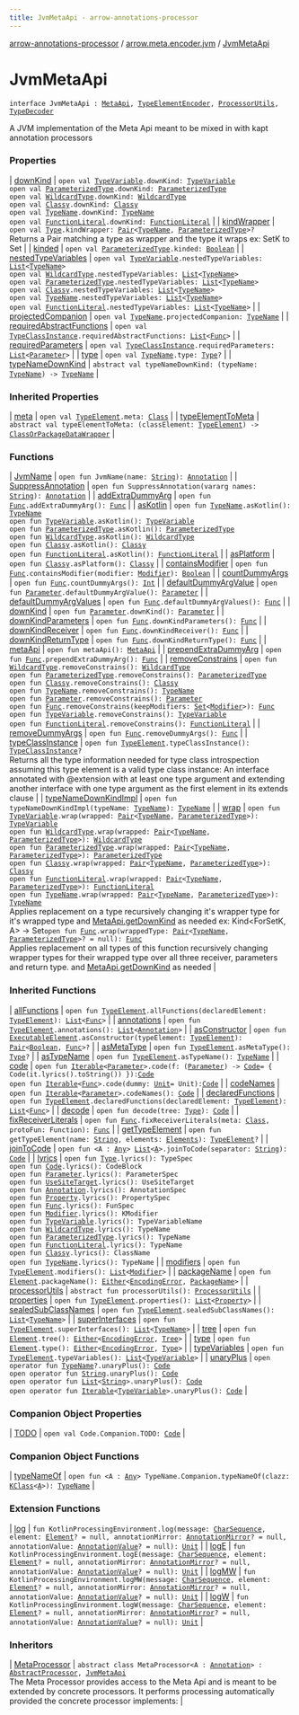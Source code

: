 ```yaml
---
title: JvmMetaApi - arrow-annotations-processor
---
```


[arrow-annotations-processor](../../index.html) / [arrow.meta.encoder.jvm](../index.html) / [JvmMetaApi](./index.html)

# JvmMetaApi

`interface JvmMetaApi : `[`MetaApi`](../../arrow.meta.encoder/-meta-api/index.html)`, `[`TypeElementEncoder`](../-type-element-encoder/index.html)`, `[`ProcessorUtils`](../../arrow.common.utils/-processor-utils/index.html)`, `[`TypeDecoder`](../../arrow.meta.decoder/-type-decoder/index.html)

A JVM implementation of the Meta Api meant to be mixed in with kapt annotation processors

### Properties

| [downKind](down-kind.html) | `open val `[`TypeVariable`](../../arrow.meta.ast/-type-name/-type-variable/index.html)`.downKind: `[`TypeVariable`](../../arrow.meta.ast/-type-name/-type-variable/index.html)<br>`open val `[`ParameterizedType`](../../arrow.meta.ast/-type-name/-parameterized-type/index.html)`.downKind: `[`ParameterizedType`](../../arrow.meta.ast/-type-name/-parameterized-type/index.html)<br>`open val `[`WildcardType`](../../arrow.meta.ast/-type-name/-wildcard-type/index.html)`.downKind: `[`WildcardType`](../../arrow.meta.ast/-type-name/-wildcard-type/index.html)<br>`open val `[`Classy`](../../arrow.meta.ast/-type-name/-classy/index.html)`.downKind: `[`Classy`](../../arrow.meta.ast/-type-name/-classy/index.html)<br>`open val `[`TypeName`](../../arrow.meta.ast/-type-name/index.html)`.downKind: `[`TypeName`](../../arrow.meta.ast/-type-name/index.html)<br>`open val `[`FunctionLiteral`](../../arrow.meta.ast/-type-name/-function-literal/index.html)`.downKind: `[`FunctionLiteral`](../../arrow.meta.ast/-type-name/-function-literal/index.html) |
| [kindWrapper](kind-wrapper.html) | `open val `[`Type`](../../arrow.meta.ast/-type/index.html)`.kindWrapper: `[`Pair`](https://kotlinlang.org/api/latest/jvm/stdlib/kotlin/-pair/index.html)`<`[`TypeName`](../../arrow.meta.ast/-type-name/index.html)`, `[`ParameterizedType`](../../arrow.meta.ast/-type-name/-parameterized-type/index.html)`>?`<br>Returns a Pair matching a type as wrapper and the type it wraps ex: SetK to Set |
| [kinded](kinded.html) | `open val `[`ParameterizedType`](../../arrow.meta.ast/-type-name/-parameterized-type/index.html)`.kinded: `[`Boolean`](https://kotlinlang.org/api/latest/jvm/stdlib/kotlin/-boolean/index.html) |
| [nestedTypeVariables](nested-type-variables.html) | `open val `[`TypeVariable`](../../arrow.meta.ast/-type-name/-type-variable/index.html)`.nestedTypeVariables: `[`List`](https://kotlinlang.org/api/latest/jvm/stdlib/kotlin.collections/-list/index.html)`<`[`TypeName`](../../arrow.meta.ast/-type-name/index.html)`>`<br>`open val `[`WildcardType`](../../arrow.meta.ast/-type-name/-wildcard-type/index.html)`.nestedTypeVariables: `[`List`](https://kotlinlang.org/api/latest/jvm/stdlib/kotlin.collections/-list/index.html)`<`[`TypeName`](../../arrow.meta.ast/-type-name/index.html)`>`<br>`open val `[`ParameterizedType`](../../arrow.meta.ast/-type-name/-parameterized-type/index.html)`.nestedTypeVariables: `[`List`](https://kotlinlang.org/api/latest/jvm/stdlib/kotlin.collections/-list/index.html)`<`[`TypeName`](../../arrow.meta.ast/-type-name/index.html)`>`<br>`open val `[`Classy`](../../arrow.meta.ast/-type-name/-classy/index.html)`.nestedTypeVariables: `[`List`](https://kotlinlang.org/api/latest/jvm/stdlib/kotlin.collections/-list/index.html)`<`[`TypeName`](../../arrow.meta.ast/-type-name/index.html)`>`<br>`open val `[`TypeName`](../../arrow.meta.ast/-type-name/index.html)`.nestedTypeVariables: `[`List`](https://kotlinlang.org/api/latest/jvm/stdlib/kotlin.collections/-list/index.html)`<`[`TypeName`](../../arrow.meta.ast/-type-name/index.html)`>`<br>`open val `[`FunctionLiteral`](../../arrow.meta.ast/-type-name/-function-literal/index.html)`.nestedTypeVariables: `[`List`](https://kotlinlang.org/api/latest/jvm/stdlib/kotlin.collections/-list/index.html)`<`[`TypeName`](../../arrow.meta.ast/-type-name/index.html)`>` |
| [projectedCompanion](projected-companion.html) | `open val `[`TypeName`](../../arrow.meta.ast/-type-name/index.html)`.projectedCompanion: `[`TypeName`](../../arrow.meta.ast/-type-name/index.html) |
| [requiredAbstractFunctions](required-abstract-functions.html) | `open val `[`TypeClassInstance`](../../arrow.meta.encoder/-type-class-instance/index.html)`.requiredAbstractFunctions: `[`List`](https://kotlinlang.org/api/latest/jvm/stdlib/kotlin.collections/-list/index.html)`<`[`Func`](../../arrow.meta.ast/-func/index.html)`>` |
| [requiredParameters](required-parameters.html) | `open val `[`TypeClassInstance`](../../arrow.meta.encoder/-type-class-instance/index.html)`.requiredParameters: `[`List`](https://kotlinlang.org/api/latest/jvm/stdlib/kotlin.collections/-list/index.html)`<`[`Parameter`](../../arrow.meta.ast/-parameter/index.html)`>` |
| [type](type.html) | `open val `[`TypeName`](../../arrow.meta.ast/-type-name/index.html)`.type: `[`Type`](../../arrow.meta.ast/-type/index.html)`?` |
| [typeNameDownKind](type-name-down-kind.html) | `abstract val typeNameDownKind: (typeName: `[`TypeName`](../../arrow.meta.ast/-type-name/index.html)`) -> `[`TypeName`](../../arrow.meta.ast/-type-name/index.html) |

### Inherited Properties

| [meta](../-type-element-encoder/meta.html) | `open val `[`TypeElement`](http://docs.oracle.com/javase/6/docs/api/javax/lang/model/element/TypeElement.html)`.meta: `[`Class`](../../arrow.common.utils/-class-or-package-data-wrapper/-class/index.html) |
| [typeElementToMeta](../-type-element-encoder/type-element-to-meta.html) | `abstract val typeElementToMeta: (classElement: `[`TypeElement`](http://docs.oracle.com/javase/6/docs/api/javax/lang/model/element/TypeElement.html)`) -> `[`ClassOrPackageDataWrapper`](../../arrow.common.utils/-class-or-package-data-wrapper/index.html) |

### Functions

| [JvmName](-jvm-name.html) | `open fun JvmName(name: `[`String`](https://kotlinlang.org/api/latest/jvm/stdlib/kotlin/-string/index.html)`): `[`Annotation`](../../arrow.meta.ast/-annotation/index.html) |
| [SuppressAnnotation](-suppress-annotation.html) | `open fun SuppressAnnotation(vararg names: `[`String`](https://kotlinlang.org/api/latest/jvm/stdlib/kotlin/-string/index.html)`): `[`Annotation`](../../arrow.meta.ast/-annotation/index.html) |
| [addExtraDummyArg](add-extra-dummy-arg.html) | `open fun `[`Func`](../../arrow.meta.ast/-func/index.html)`.addExtraDummyArg(): `[`Func`](../../arrow.meta.ast/-func/index.html) |
| [asKotlin](as-kotlin.html) | `open fun `[`TypeName`](../../arrow.meta.ast/-type-name/index.html)`.asKotlin(): `[`TypeName`](../../arrow.meta.ast/-type-name/index.html)<br>`open fun `[`TypeVariable`](../../arrow.meta.ast/-type-name/-type-variable/index.html)`.asKotlin(): `[`TypeVariable`](../../arrow.meta.ast/-type-name/-type-variable/index.html)<br>`open fun `[`ParameterizedType`](../../arrow.meta.ast/-type-name/-parameterized-type/index.html)`.asKotlin(): `[`ParameterizedType`](../../arrow.meta.ast/-type-name/-parameterized-type/index.html)<br>`open fun `[`WildcardType`](../../arrow.meta.ast/-type-name/-wildcard-type/index.html)`.asKotlin(): `[`WildcardType`](../../arrow.meta.ast/-type-name/-wildcard-type/index.html)<br>`open fun `[`Classy`](../../arrow.meta.ast/-type-name/-classy/index.html)`.asKotlin(): `[`Classy`](../../arrow.meta.ast/-type-name/-classy/index.html)<br>`open fun `[`FunctionLiteral`](../../arrow.meta.ast/-type-name/-function-literal/index.html)`.asKotlin(): `[`FunctionLiteral`](../../arrow.meta.ast/-type-name/-function-literal/index.html) |
| [asPlatform](as-platform.html) | `open fun `[`Classy`](../../arrow.meta.ast/-type-name/-classy/index.html)`.asPlatform(): `[`Classy`](../../arrow.meta.ast/-type-name/-classy/index.html) |
| [containsModifier](contains-modifier.html) | `open fun `[`Func`](../../arrow.meta.ast/-func/index.html)`.containsModifier(modifier: `[`Modifier`](../../arrow.meta.ast/-modifier/index.html)`): `[`Boolean`](https://kotlinlang.org/api/latest/jvm/stdlib/kotlin/-boolean/index.html) |
| [countDummyArgs](count-dummy-args.html) | `open fun `[`Func`](../../arrow.meta.ast/-func/index.html)`.countDummyArgs(): `[`Int`](https://kotlinlang.org/api/latest/jvm/stdlib/kotlin/-int/index.html) |
| [defaultDummyArgValue](default-dummy-arg-value.html) | `open fun `[`Parameter`](../../arrow.meta.ast/-parameter/index.html)`.defaultDummyArgValue(): `[`Parameter`](../../arrow.meta.ast/-parameter/index.html) |
| [defaultDummyArgValues](default-dummy-arg-values.html) | `open fun `[`Func`](../../arrow.meta.ast/-func/index.html)`.defaultDummyArgValues(): `[`Func`](../../arrow.meta.ast/-func/index.html) |
| [downKind](down-kind.html) | `open fun `[`Parameter`](../../arrow.meta.ast/-parameter/index.html)`.downKind(): `[`Parameter`](../../arrow.meta.ast/-parameter/index.html) |
| [downKindParameters](down-kind-parameters.html) | `open fun `[`Func`](../../arrow.meta.ast/-func/index.html)`.downKindParameters(): `[`Func`](../../arrow.meta.ast/-func/index.html) |
| [downKindReceiver](down-kind-receiver.html) | `open fun `[`Func`](../../arrow.meta.ast/-func/index.html)`.downKindReceiver(): `[`Func`](../../arrow.meta.ast/-func/index.html) |
| [downKindReturnType](down-kind-return-type.html) | `open fun `[`Func`](../../arrow.meta.ast/-func/index.html)`.downKindReturnType(): `[`Func`](../../arrow.meta.ast/-func/index.html) |
| [metaApi](meta-api.html) | `open fun metaApi(): `[`MetaApi`](../../arrow.meta.encoder/-meta-api/index.html) |
| [prependExtraDummyArg](prepend-extra-dummy-arg.html) | `open fun `[`Func`](../../arrow.meta.ast/-func/index.html)`.prependExtraDummyArg(): `[`Func`](../../arrow.meta.ast/-func/index.html) |
| [removeConstrains](remove-constrains.html) | `open fun `[`WildcardType`](../../arrow.meta.ast/-type-name/-wildcard-type/index.html)`.removeConstrains(): `[`WildcardType`](../../arrow.meta.ast/-type-name/-wildcard-type/index.html)<br>`open fun `[`ParameterizedType`](../../arrow.meta.ast/-type-name/-parameterized-type/index.html)`.removeConstrains(): `[`ParameterizedType`](../../arrow.meta.ast/-type-name/-parameterized-type/index.html)<br>`open fun `[`Classy`](../../arrow.meta.ast/-type-name/-classy/index.html)`.removeConstrains(): `[`Classy`](../../arrow.meta.ast/-type-name/-classy/index.html)<br>`open fun `[`TypeName`](../../arrow.meta.ast/-type-name/index.html)`.removeConstrains(): `[`TypeName`](../../arrow.meta.ast/-type-name/index.html)<br>`open fun `[`Parameter`](../../arrow.meta.ast/-parameter/index.html)`.removeConstrains(): `[`Parameter`](../../arrow.meta.ast/-parameter/index.html)<br>`open fun `[`Func`](../../arrow.meta.ast/-func/index.html)`.removeConstrains(keepModifiers: `[`Set`](https://kotlinlang.org/api/latest/jvm/stdlib/kotlin.collections/-set/index.html)`<`[`Modifier`](../../arrow.meta.ast/-modifier/index.html)`>): `[`Func`](../../arrow.meta.ast/-func/index.html)<br>`open fun `[`TypeVariable`](../../arrow.meta.ast/-type-name/-type-variable/index.html)`.removeConstrains(): `[`TypeVariable`](../../arrow.meta.ast/-type-name/-type-variable/index.html)<br>`open fun `[`FunctionLiteral`](../../arrow.meta.ast/-type-name/-function-literal/index.html)`.removeConstrains(): `[`FunctionLiteral`](../../arrow.meta.ast/-type-name/-function-literal/index.html) |
| [removeDummyArgs](remove-dummy-args.html) | `open fun `[`Func`](../../arrow.meta.ast/-func/index.html)`.removeDummyArgs(): `[`Func`](../../arrow.meta.ast/-func/index.html) |
| [typeClassInstance](type-class-instance.html) | `open fun `[`TypeElement`](http://docs.oracle.com/javase/6/docs/api/javax/lang/model/element/TypeElement.html)`.typeClassInstance(): `[`TypeClassInstance`](../../arrow.meta.encoder/-type-class-instance/index.html)`?`<br>Returns all the type information needed for type class introspection assuming this type element is a valid type class instance: An interface annotated with @extension with at least one type argument and extending another interface with one type argument as the first element in its extends clause |
| [typeNameDownKindImpl](type-name-down-kind-impl.html) | `open fun typeNameDownKindImpl(typeName: `[`TypeName`](../../arrow.meta.ast/-type-name/index.html)`): `[`TypeName`](../../arrow.meta.ast/-type-name/index.html) |
| [wrap](wrap.html) | `open fun `[`TypeVariable`](../../arrow.meta.ast/-type-name/-type-variable/index.html)`.wrap(wrapped: `[`Pair`](https://kotlinlang.org/api/latest/jvm/stdlib/kotlin/-pair/index.html)`<`[`TypeName`](../../arrow.meta.ast/-type-name/index.html)`, `[`ParameterizedType`](../../arrow.meta.ast/-type-name/-parameterized-type/index.html)`>): `[`TypeVariable`](../../arrow.meta.ast/-type-name/-type-variable/index.html)<br>`open fun `[`WildcardType`](../../arrow.meta.ast/-type-name/-wildcard-type/index.html)`.wrap(wrapped: `[`Pair`](https://kotlinlang.org/api/latest/jvm/stdlib/kotlin/-pair/index.html)`<`[`TypeName`](../../arrow.meta.ast/-type-name/index.html)`, `[`ParameterizedType`](../../arrow.meta.ast/-type-name/-parameterized-type/index.html)`>): `[`WildcardType`](../../arrow.meta.ast/-type-name/-wildcard-type/index.html)<br>`open fun `[`ParameterizedType`](../../arrow.meta.ast/-type-name/-parameterized-type/index.html)`.wrap(wrapped: `[`Pair`](https://kotlinlang.org/api/latest/jvm/stdlib/kotlin/-pair/index.html)`<`[`TypeName`](../../arrow.meta.ast/-type-name/index.html)`, `[`ParameterizedType`](../../arrow.meta.ast/-type-name/-parameterized-type/index.html)`>): `[`ParameterizedType`](../../arrow.meta.ast/-type-name/-parameterized-type/index.html)<br>`open fun `[`Classy`](../../arrow.meta.ast/-type-name/-classy/index.html)`.wrap(wrapped: `[`Pair`](https://kotlinlang.org/api/latest/jvm/stdlib/kotlin/-pair/index.html)`<`[`TypeName`](../../arrow.meta.ast/-type-name/index.html)`, `[`ParameterizedType`](../../arrow.meta.ast/-type-name/-parameterized-type/index.html)`>): `[`Classy`](../../arrow.meta.ast/-type-name/-classy/index.html)<br>`open fun `[`FunctionLiteral`](../../arrow.meta.ast/-type-name/-function-literal/index.html)`.wrap(wrapped: `[`Pair`](https://kotlinlang.org/api/latest/jvm/stdlib/kotlin/-pair/index.html)`<`[`TypeName`](../../arrow.meta.ast/-type-name/index.html)`, `[`ParameterizedType`](../../arrow.meta.ast/-type-name/-parameterized-type/index.html)`>): `[`FunctionLiteral`](../../arrow.meta.ast/-type-name/-function-literal/index.html)<br>`open fun `[`TypeName`](../../arrow.meta.ast/-type-name/index.html)`.wrap(wrapped: `[`Pair`](https://kotlinlang.org/api/latest/jvm/stdlib/kotlin/-pair/index.html)`<`[`TypeName`](../../arrow.meta.ast/-type-name/index.html)`, `[`ParameterizedType`](../../arrow.meta.ast/-type-name/-parameterized-type/index.html)`>): `[`TypeName`](../../arrow.meta.ast/-type-name/index.html)<br>Applies replacement on a type recursively changing it's wrapper type for it's wrapped type and [MetaApi.getDownKind](#) as needed ex: Kind&lt;ForSetK, A&gt; -&gt; Set`open fun `[`Func`](../../arrow.meta.ast/-func/index.html)`.wrap(wrappedType: `[`Pair`](https://kotlinlang.org/api/latest/jvm/stdlib/kotlin/-pair/index.html)`<`[`TypeName`](../../arrow.meta.ast/-type-name/index.html)`, `[`ParameterizedType`](../../arrow.meta.ast/-type-name/-parameterized-type/index.html)`>? = null): `[`Func`](../../arrow.meta.ast/-func/index.html)<br>Applies replacement on all types of this function recursively changing wrapper types for their wrapped type over all three receiver, parameters and return type. and [MetaApi.getDownKind](#) as needed |

### Inherited Functions

| [allFunctions](../-type-element-encoder/all-functions.html) | `open fun `[`TypeElement`](http://docs.oracle.com/javase/6/docs/api/javax/lang/model/element/TypeElement.html)`.allFunctions(declaredElement: `[`TypeElement`](http://docs.oracle.com/javase/6/docs/api/javax/lang/model/element/TypeElement.html)`): `[`List`](https://kotlinlang.org/api/latest/jvm/stdlib/kotlin.collections/-list/index.html)`<`[`Func`](../../arrow.meta.ast/-func/index.html)`>` |
| [annotations](../-type-element-encoder/annotations.html) | `open fun `[`TypeElement`](http://docs.oracle.com/javase/6/docs/api/javax/lang/model/element/TypeElement.html)`.annotations(): `[`List`](https://kotlinlang.org/api/latest/jvm/stdlib/kotlin.collections/-list/index.html)`<`[`Annotation`](../../arrow.meta.ast/-annotation/index.html)`>` |
| [asConstructor](../-type-element-encoder/as-constructor.html) | `open fun `[`ExecutableElement`](http://docs.oracle.com/javase/6/docs/api/javax/lang/model/element/ExecutableElement.html)`.asConstructor(typeElement: `[`TypeElement`](http://docs.oracle.com/javase/6/docs/api/javax/lang/model/element/TypeElement.html)`): `[`Pair`](https://kotlinlang.org/api/latest/jvm/stdlib/kotlin/-pair/index.html)`<`[`Boolean`](https://kotlinlang.org/api/latest/jvm/stdlib/kotlin/-boolean/index.html)`, `[`Func`](../../arrow.meta.ast/-func/index.html)`>?` |
| [asMetaType](../-type-element-encoder/as-meta-type.html) | `open fun `[`TypeElement`](http://docs.oracle.com/javase/6/docs/api/javax/lang/model/element/TypeElement.html)`.asMetaType(): `[`Type`](../../arrow.meta.ast/-type/index.html)`?` |
| [asTypeName](../-type-element-encoder/as-type-name.html) | `open fun `[`TypeElement`](http://docs.oracle.com/javase/6/docs/api/javax/lang/model/element/TypeElement.html)`.asTypeName(): `[`TypeName`](../../arrow.meta.ast/-type-name/index.html) |
| [code](../../arrow.meta.decoder/-type-decoder/code.html) | `open fun `[`Iterable`](https://kotlinlang.org/api/latest/jvm/stdlib/kotlin.collections/-iterable/index.html)`<`[`Parameter`](../../arrow.meta.ast/-parameter/index.html)`>.code(f: (`[`Parameter`](../../arrow.meta.ast/-parameter/index.html)`) -> `[`Code`](../../arrow.meta.ast/-code/index.html)` = { Code(it.lyrics().toString()) }): `[`Code`](../../arrow.meta.ast/-code/index.html)<br>`open fun `[`Iterable`](https://kotlinlang.org/api/latest/jvm/stdlib/kotlin.collections/-iterable/index.html)`<`[`Func`](../../arrow.meta.ast/-func/index.html)`>.code(dummy: `[`Unit`](https://kotlinlang.org/api/latest/jvm/stdlib/kotlin/-unit/index.html)` = Unit): `[`Code`](../../arrow.meta.ast/-code/index.html) |
| [codeNames](../../arrow.meta.decoder/-type-decoder/code-names.html) | `open fun `[`Iterable`](https://kotlinlang.org/api/latest/jvm/stdlib/kotlin.collections/-iterable/index.html)`<`[`Parameter`](../../arrow.meta.ast/-parameter/index.html)`>.codeNames(): `[`Code`](../../arrow.meta.ast/-code/index.html) |
| [declaredFunctions](../-type-element-encoder/declared-functions.html) | `open fun `[`TypeElement`](http://docs.oracle.com/javase/6/docs/api/javax/lang/model/element/TypeElement.html)`.declaredFunctions(declaredElement: `[`TypeElement`](http://docs.oracle.com/javase/6/docs/api/javax/lang/model/element/TypeElement.html)`): `[`List`](https://kotlinlang.org/api/latest/jvm/stdlib/kotlin.collections/-list/index.html)`<`[`Func`](../../arrow.meta.ast/-func/index.html)`>` |
| [decode](../../arrow.meta.decoder/-type-decoder/decode.html) | `open fun decode(tree: `[`Type`](../../arrow.meta.ast/-type/index.html)`): `[`Code`](../../arrow.meta.ast/-code/index.html) |
| [fixReceiverLiterals](../-type-element-encoder/fix-receiver-literals.html) | `open fun `[`Func`](../../arrow.meta.ast/-func/index.html)`.fixReceiverLiterals(meta: `[`Class`](../../arrow.common.utils/-class-or-package-data-wrapper/-class/index.html)`, protoFun: Function): `[`Func`](../../arrow.meta.ast/-func/index.html) |
| [getTypeElement](../-type-element-encoder/get-type-element.html) | `open fun getTypeElement(name: `[`String`](https://kotlinlang.org/api/latest/jvm/stdlib/kotlin/-string/index.html)`, elements: `[`Elements`](http://docs.oracle.com/javase/6/docs/api/javax/lang/model/util/Elements.html)`): `[`TypeElement`](http://docs.oracle.com/javase/6/docs/api/javax/lang/model/element/TypeElement.html)`?` |
| [joinToCode](../../arrow.meta.decoder/-type-decoder/join-to-code.html) | `open fun <A : `[`Any`](https://kotlinlang.org/api/latest/jvm/stdlib/kotlin/-any/index.html)`> `[`List`](https://kotlinlang.org/api/latest/jvm/stdlib/kotlin.collections/-list/index.html)`<`[`A`](../../arrow.meta.decoder/-type-decoder/join-to-code.html#A)`>.joinToCode(separator: `[`String`](https://kotlinlang.org/api/latest/jvm/stdlib/kotlin/-string/index.html)`): `[`Code`](../../arrow.meta.ast/-code/index.html) |
| [lyrics](../../arrow.meta.decoder/-type-decoder/lyrics.html) | `open fun `[`Type`](../../arrow.meta.ast/-type/index.html)`.lyrics(): TypeSpec`<br>`open fun `[`Code`](../../arrow.meta.ast/-code/index.html)`.lyrics(): CodeBlock`<br>`open fun `[`Parameter`](../../arrow.meta.ast/-parameter/index.html)`.lyrics(): ParameterSpec`<br>`open fun `[`UseSiteTarget`](../../arrow.meta.ast/-use-site-target/index.html)`.lyrics(): UseSiteTarget`<br>`open fun `[`Annotation`](../../arrow.meta.ast/-annotation/index.html)`.lyrics(): AnnotationSpec`<br>`open fun `[`Property`](../../arrow.meta.ast/-property/index.html)`.lyrics(): PropertySpec`<br>`open fun `[`Func`](../../arrow.meta.ast/-func/index.html)`.lyrics(): FunSpec`<br>`open fun `[`Modifier`](../../arrow.meta.ast/-modifier/index.html)`.lyrics(): KModifier`<br>`open fun `[`TypeVariable`](../../arrow.meta.ast/-type-name/-type-variable/index.html)`.lyrics(): TypeVariableName`<br>`open fun `[`WildcardType`](../../arrow.meta.ast/-type-name/-wildcard-type/index.html)`.lyrics(): TypeName`<br>`open fun `[`ParameterizedType`](../../arrow.meta.ast/-type-name/-parameterized-type/index.html)`.lyrics(): TypeName`<br>`open fun `[`FunctionLiteral`](../../arrow.meta.ast/-type-name/-function-literal/index.html)`.lyrics(): TypeName`<br>`open fun `[`Classy`](../../arrow.meta.ast/-type-name/-classy/index.html)`.lyrics(): ClassName`<br>`open fun `[`TypeName`](../../arrow.meta.ast/-type-name/index.html)`.lyrics(): TypeName` |
| [modifiers](../-type-element-encoder/modifiers.html) | `open fun `[`TypeElement`](http://docs.oracle.com/javase/6/docs/api/javax/lang/model/element/TypeElement.html)`.modifiers(): `[`List`](https://kotlinlang.org/api/latest/jvm/stdlib/kotlin.collections/-list/index.html)`<`[`Modifier`](../../arrow.meta.ast/-modifier/index.html)`>` |
| [packageName](../-type-element-encoder/package-name.html) | `open fun `[`Element`](http://docs.oracle.com/javase/6/docs/api/javax/lang/model/element/Element.html)`.packageName(): `[`Either`](../../arrow.meta/-either/index.html)`<`[`EncodingError`](../-encoding-error/index.html)`, `[`PackageName`](../../arrow.meta.ast/-package-name/index.html)`>` |
| [processorUtils](../-type-element-encoder/processor-utils.html) | `abstract fun processorUtils(): `[`ProcessorUtils`](../../arrow.common.utils/-processor-utils/index.html) |
| [properties](../-type-element-encoder/properties.html) | `open fun `[`TypeElement`](http://docs.oracle.com/javase/6/docs/api/javax/lang/model/element/TypeElement.html)`.properties(): `[`List`](https://kotlinlang.org/api/latest/jvm/stdlib/kotlin.collections/-list/index.html)`<`[`Property`](../../arrow.meta.ast/-property/index.html)`>` |
| [sealedSubClassNames](../-type-element-encoder/sealed-sub-class-names.html) | `open fun `[`TypeElement`](http://docs.oracle.com/javase/6/docs/api/javax/lang/model/element/TypeElement.html)`.sealedSubClassNames(): `[`List`](https://kotlinlang.org/api/latest/jvm/stdlib/kotlin.collections/-list/index.html)`<`[`TypeName`](../../arrow.meta.ast/-type-name/index.html)`>` |
| [superInterfaces](../-type-element-encoder/super-interfaces.html) | `open fun `[`TypeElement`](http://docs.oracle.com/javase/6/docs/api/javax/lang/model/element/TypeElement.html)`.superInterfaces(): `[`List`](https://kotlinlang.org/api/latest/jvm/stdlib/kotlin.collections/-list/index.html)`<`[`TypeName`](../../arrow.meta.ast/-type-name/index.html)`>` |
| [tree](../-type-element-encoder/tree.html) | `open fun `[`Element`](http://docs.oracle.com/javase/6/docs/api/javax/lang/model/element/Element.html)`.tree(): `[`Either`](../../arrow.meta/-either/index.html)`<`[`EncodingError`](../-encoding-error/index.html)`, `[`Tree`](../../arrow.meta.ast/-tree.html)`>` |
| [type](../-type-element-encoder/type.html) | `open fun `[`Element`](http://docs.oracle.com/javase/6/docs/api/javax/lang/model/element/Element.html)`.type(): `[`Either`](../../arrow.meta/-either/index.html)`<`[`EncodingError`](../-encoding-error/index.html)`, `[`Type`](../../arrow.meta.ast/-type/index.html)`>` |
| [typeVariables](../-type-element-encoder/type-variables.html) | `open fun `[`TypeElement`](http://docs.oracle.com/javase/6/docs/api/javax/lang/model/element/TypeElement.html)`.typeVariables(): `[`List`](https://kotlinlang.org/api/latest/jvm/stdlib/kotlin.collections/-list/index.html)`<`[`TypeVariable`](../../arrow.meta.ast/-type-name/-type-variable/index.html)`>` |
| [unaryPlus](../../arrow.meta.decoder/-type-decoder/unary-plus.html) | `open operator fun `[`TypeName`](../../arrow.meta.ast/-type-name/index.html)`?.unaryPlus(): `[`Code`](../../arrow.meta.ast/-code/index.html)<br>`open operator fun `[`String`](https://kotlinlang.org/api/latest/jvm/stdlib/kotlin/-string/index.html)`.unaryPlus(): `[`Code`](../../arrow.meta.ast/-code/index.html)<br>`open operator fun `[`List`](https://kotlinlang.org/api/latest/jvm/stdlib/kotlin.collections/-list/index.html)`<`[`String`](https://kotlinlang.org/api/latest/jvm/stdlib/kotlin/-string/index.html)`>.unaryPlus(): `[`Code`](../../arrow.meta.ast/-code/index.html)<br>`open operator fun `[`Iterable`](https://kotlinlang.org/api/latest/jvm/stdlib/kotlin.collections/-iterable/index.html)`<`[`TypeVariable`](../../arrow.meta.ast/-type-name/-type-variable/index.html)`>.unaryPlus(): `[`Code`](../../arrow.meta.ast/-code/index.html) |

### Companion Object Properties

| [TODO](-t-o-d-o.html) | `open val Code.Companion.TODO: `[`Code`](../../arrow.meta.ast/-code/index.html) |

### Companion Object Functions

| [typeNameOf](type-name-of.html) | `open fun <A : `[`Any`](https://kotlinlang.org/api/latest/jvm/stdlib/kotlin/-any/index.html)`> TypeName.Companion.typeNameOf(clazz: `[`KClass`](https://kotlinlang.org/api/latest/jvm/stdlib/kotlin.reflect/-k-class/index.html)`<`[`A`](type-name-of.html#A)`>): `[`TypeName`](../../arrow.meta.ast/-type-name/index.html) |

### Extension Functions

| [log](../../arrow.common.messager/me.eugeniomarletti.kotlin.processing.-kotlin-processing-environment/log.html) | `fun KotlinProcessingEnvironment.log(message: `[`CharSequence`](https://kotlinlang.org/api/latest/jvm/stdlib/kotlin/-char-sequence/index.html)`, element: `[`Element`](http://docs.oracle.com/javase/6/docs/api/javax/lang/model/element/Element.html)`? = null, annotationMirror: `[`AnnotationMirror`](http://docs.oracle.com/javase/6/docs/api/javax/lang/model/element/AnnotationMirror.html)`? = null, annotationValue: `[`AnnotationValue`](http://docs.oracle.com/javase/6/docs/api/javax/lang/model/element/AnnotationValue.html)`? = null): `[`Unit`](https://kotlinlang.org/api/latest/jvm/stdlib/kotlin/-unit/index.html) |
| [logE](../../arrow.common.messager/me.eugeniomarletti.kotlin.processing.-kotlin-processing-environment/log-e.html) | `fun KotlinProcessingEnvironment.logE(message: `[`CharSequence`](https://kotlinlang.org/api/latest/jvm/stdlib/kotlin/-char-sequence/index.html)`, element: `[`Element`](http://docs.oracle.com/javase/6/docs/api/javax/lang/model/element/Element.html)`? = null, annotationMirror: `[`AnnotationMirror`](http://docs.oracle.com/javase/6/docs/api/javax/lang/model/element/AnnotationMirror.html)`? = null, annotationValue: `[`AnnotationValue`](http://docs.oracle.com/javase/6/docs/api/javax/lang/model/element/AnnotationValue.html)`? = null): `[`Unit`](https://kotlinlang.org/api/latest/jvm/stdlib/kotlin/-unit/index.html) |
| [logMW](../../arrow.common.messager/me.eugeniomarletti.kotlin.processing.-kotlin-processing-environment/log-m-w.html) | `fun KotlinProcessingEnvironment.logMW(message: `[`CharSequence`](https://kotlinlang.org/api/latest/jvm/stdlib/kotlin/-char-sequence/index.html)`, element: `[`Element`](http://docs.oracle.com/javase/6/docs/api/javax/lang/model/element/Element.html)`? = null, annotationMirror: `[`AnnotationMirror`](http://docs.oracle.com/javase/6/docs/api/javax/lang/model/element/AnnotationMirror.html)`? = null, annotationValue: `[`AnnotationValue`](http://docs.oracle.com/javase/6/docs/api/javax/lang/model/element/AnnotationValue.html)`? = null): `[`Unit`](https://kotlinlang.org/api/latest/jvm/stdlib/kotlin/-unit/index.html) |
| [logW](../../arrow.common.messager/me.eugeniomarletti.kotlin.processing.-kotlin-processing-environment/log-w.html) | `fun KotlinProcessingEnvironment.logW(message: `[`CharSequence`](https://kotlinlang.org/api/latest/jvm/stdlib/kotlin/-char-sequence/index.html)`, element: `[`Element`](http://docs.oracle.com/javase/6/docs/api/javax/lang/model/element/Element.html)`? = null, annotationMirror: `[`AnnotationMirror`](http://docs.oracle.com/javase/6/docs/api/javax/lang/model/element/AnnotationMirror.html)`? = null, annotationValue: `[`AnnotationValue`](http://docs.oracle.com/javase/6/docs/api/javax/lang/model/element/AnnotationValue.html)`? = null): `[`Unit`](https://kotlinlang.org/api/latest/jvm/stdlib/kotlin/-unit/index.html) |

### Inheritors

| [MetaProcessor](../../arrow.meta.processor/-meta-processor/index.html) | `abstract class MetaProcessor<A : `[`Annotation`](https://kotlinlang.org/api/latest/jvm/stdlib/kotlin/-annotation/index.html)`> : `[`AbstractProcessor`](../../arrow.common.utils/-abstract-processor/index.html)`, `[`JvmMetaApi`](./index.html)<br>The Meta Processor provides access to the Meta Api and is meant to be extended by concrete processors. It performs processing automatically provided the concrete processor implements: |

